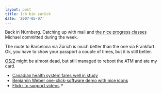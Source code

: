 ```yaml
---
layout: post
title: Ich bin zurück
date: '2007-05-07'
---
```


Back in Nürnberg. Catching up with mail and [the nice progress classes][6] Michael committed during the week.

The route to Barcelona via Zürich is much better than the one via Frankfurt. Ok, you have to show your passport a couple of times, but it is still better.

[OS/2][5] might be almost dead, but still managed to reboot the ATM and ate my card.

* [Canadian health system fares well in study][1]  
* [Benjamin Weber one-click-software demo with nice icons][2]  
* [Flickr to support videos][3] ?

[1]: http://www.thestar.com/News/article/204163  
 [2]: http://benjiweber.co.uk/installdemo/  
 [3]: http://blogs.zdnet.com/BTL/?p=4980  
 [4]: http://www.banesto.es/  
 [5]: http://en.wikipedia.org/wiki/OS/2  
 [6]: http://en.opensuse.org/Libzypp/Implementation/Progress

